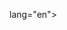  lang="en">
<head>
    <meta charset="UTF-8">
    <meta name="viewport" content="width=device-width, initial-scale=1.0">
    <title>Top Up Game</title>
    <style>
    {
    font-family: 'Segoe UI', Tahoma, Geneva, Verdana, sans-serif;
    background-color: silver;
    color: #000;
    margin: 20px auto;
    text-align: center;
    max-width: 1200px;
    padding: 0 20px;
}

h1 {
    font-size: 36px;
    font-weight: bold;
    color: #3498db;
    text-shadow: 2px 2px 4px rgba(0, 0, 0, 0.5);
}

h2 {
    font-size: 24px;
    color: #FFFF00;
    text-shadow: 2px 2px 4px rgba(0, 0, 0, 0.5);
    margin-top: 40px;
}
.game-title {
    color: #3498db; /* biru */
}

.price-container {
    display: flex;
    justify-content: center;
    flex-wrap: wrap;
    gap: 20px;
    margin-top: 20px;
    text-align: center;
}

.price-item {
    background-color: rgba(255, 255, 255, 0.1);
    padding: 20px;
    border-radius: 10px;
    box-shadow: 0 10px 20px rgba(0, 0, 0, 0.3);
    width: 200px; 
    transition: transform 0.3s ease, box-shadow 0.3s ease;
    animation: float 3s infinite ease-in-out;
    text-align: center;
}

.price-item:hover {
    transform: translateY(-5px);
    box-shadow: 0 15px 30px rgba(0, 0, 0, 0.5);
    transition: transform 0.3s ease, box-shadow 0.3s ease;
}

.price-item h3 {
    margin-top: 0;
    color: #f1c40f;
    font-size: 20px;
    margin-bottom: 15px;
    transition: color 0.3s ease;
}

.price-item p {
    color: #f1c40f; 
    font-size: 16px;
    margin-bottom: 15px;
    transition: color 0.3s ease;
}

.whatsapp-link {
    text-decoration: none;
    color: #fff;
    background-color: #27ae60; 
    padding: 10px 15px;
    border-radius: 5px;
    display: inline-block;
    transition: background-color 0.3s ease, transform 0.3s ease;
}

.whatsapp-link:hover {
    background-color: #219653; 
    transform: translateY(-3px);
}

@keyframes float {
    0% {
        transform: translateY(0);
    }
    50% {
        transform: translateY(-10px);
    }
    100% {
        transform: translateY(0);
    }
}
.price-item input,
.whatsapp-link {
    margin-top: 10px;
}

    </style>
</head>
<body>
<h1>Top Up Game</h1>
<h2>Free Fire</h2>
<div class="price-container">
    <div class="price-item">
        Level Up Pass: Rp. 20.000 
        <input type="text" id="nomorTujuanFFLevelUpPass" placeholder="Nomor tujuan">
        <a href="#" onclick="beliProduk('Free Fire', 'Level Up Pass', document.getElementById('nomorTujuanFFLevelUpPass').value)" class="whatsapp-link">Beli</a>
    </div>
<div class="price-container">
    <div class="price-item">
        5 DM: Rp. 2.000 
        <input type="text" id="nomorTujuanFF5" placeholder="Nomor tujuan">
        <a href="#" onclick="beliProduk('Free Fire', 5, document.getElementById('nomorTujuanFF5').value)" class="whatsapp-link">Beli</a>
    </div>
    <div class="price-item">
        15 DM: Rp. 5.000 
        <input type="text" id="nomorTujuanFF15" placeholder="Nomor tujuan">
        <a href="#" onclick="beliProduk('Free Fire', 15, document.getElementById('nomorTujuanFF15').value)" class="whatsapp-link">Beli</a>
    </div>
    <div class="price-item">
        50 DM: Rp. 10.000 
        <input type="text" id="nomorTujuanFF50" placeholder="Nomor tujuan">
        <a href="#" onclick="beliProduk('Free Fire', 50, document.getElementById('nomorTujuanFF50').value)" class="whatsapp-link">Beli</a>
    </div>
    <div class="price-item">
        80 DM: Rp. 15.000 
        <input type="text" id="nomorTujuanFF80" placeholder="Nomor tujuan">
        <a href="#" onclick="beliProduk('Free Fire', 80, document.getElementById('nomorTujuanFF80').value)" class="whatsapp-link">Beli</a>
    </div>
    <div class="price-item">
        100 DM: Rp. 20.000 
        <input type="text" id="nomorTujuanFF100" placeholder="Nomor tujuan">
        <a href="#" onclick="beliProduk('Free Fire', 100, document.getElementById('nomorTujuanFF100').value)" class="whatsapp-link">Beli</a>
    </div>
    <div class="price-item">
        140 DM: Rp. 25.000 
        <input type="text" id="nomorTujuanFF140" placeholder="Nomor tujuan">
        <a href="#" onclick="beliProduk('Free Fire', 140, document.getElementById('nomorTujuanFF140').value)" class="whatsapp-link">Beli</a>
    </div>
    <div class="price-item">
        200 DM: Rp. 32.000 
        <input type="text" id="nomorTujuanFF200" placeholder="Nomor tujuan">
        <a href="#" onclick="beliProduk('Free Fire', 200, document.getElementById('nomorTujuanFF200').value)" class="whatsapp-link">Beli</a>
    </div>
    <div class="price-item">
        250 DM: Rp. 39.000 
        <input type="text" id="nomorTujuanFF250" placeholder="Nomor tujuan">
        <a href="#" onclick="beliProduk('Free Fire', 250, document.getElementById('nomorTujuanFF250').value)" class="whatsapp-link">Beli</a>
    </div>
    <div class="price-item">
        300 DM: Rp. 45.000 
        <input type="text" id="nomorTujuanFF300" placeholder="Nomor tujuan">
        <a href="#" onclick="beliProduk('Free Fire', 300, document.getElementById('nomorTujuanFF300').value)" class="whatsapp-link">Beli</a>
    </div>
    <div class="price-item">
        350 DM: Rp. 50.000 
        <input type="text" id="nomorTujuanFF350" placeholder="Nomor tujuan">
        <a href="#" onclick="beliProduk('Free Fire', 350, document.getElementById('nomorTujuanFF350').value)" class="whatsapp-link">Beli</a>
    </div>
     <div class="price-item">
        400 DM: Rp. 58.000 
        <input type="text" id="nomorTujuanFF400" placeholder="Nomor tujuan">
        <a href="#" onclick="beliProduk('Free Fire', 400, document.getElementById('nomorTujuanFF400').value)" class="whatsapp-link">Beli</a>
    </div>
    <div class="price-item">
        500 DM: Rp. 76.000 
        <input type="text" id="nomorTujuanFF500" placeholder="Nomor tujuan">
        <a href="#" onclick="beliProduk('Free Fire', 500, document.getElementById('nomorTujuanFF500').value)" class="whatsapp-link">Beli</a>
    </div>
    <div class="price-item">
        720 DM: Rp. 96.000 
        <input type="text" id="nomorTujuanFF720" placeholder="Nomor tujuan">
        <a href="#" onclick="beliProduk('Free Fire', 720, document.getElementById('nomorTujuanFF720').value)" class="whatsapp-link">Beli</a>
    </div>
        <div class="price-item">
        1000 DM: Rp. 137.000 
        <input type="text" id="nomorTujuanFF1000" placeholder="Nomor tujuan">
        <a href="#" onclick="beliProduk('Free Fire', 1000, document.getElementById('nomorTujuanFF1000').value)" class="whatsapp-link">Beli</a>
    </div>
    <div class="price-item">
        Membership Mingguan: Rp. 35.000 
        <input type="text" id="nomorTujuanFFMembershipMingguan" placeholder="Nomor tujuan">
        <a href="#" onclick="beliProduk('Free Fire', 'Membership Mingguan', document.getElementById('nomorTujuanFFMembershipMingguan').value)" class="whatsapp-link">Beli</a>
    </div>
    <div class="price-item">
        Membership Bulanan: Rp. 95.000 
        <input type="text" id="nomorTujuanFFMembershipBulanan" placeholder="Nomor tujuan">
        <a href="#" onclick="beliProduk('Free Fire', 'Membership Bulanan', document.getElementById('nomorTujuanFFMembershipBulanan').value)" class="whatsapp-link">Beli</a>
    </div>
</div>
<h2>Mobile Legends</h2>
<div class="price-container">
    <div class="price-item">
        5 DM: Rp. 3.000 
        <input type="text" id="nomorTujuanML5" placeholder="Nomor tujuan">
        <a href="#" onclick="beliProduk('Mobile Legends', 5, document.getElementById('nomorTujuanML5').value)" class="whatsapp-link">Beli</a>
    </div>
    <div class="price-item">
        12 DM: Rp. 5.000 
        <input type="text" id="nomorTujuanML12" placeholder="Nomor tujuan">
        <a href="#" onclick="beliProduk('Mobile Legends', 12, document.getElementById('nomorTujuanML12').value)" class="whatsapp-link">Beli</a>
    </div>
    <div class="price-item">
        28 DM: Rp. 11.000 
        <input type="text" id="nomorTujuanML28" placeholder="Nomor tujuan">
        <a href="#" onclick="beliProduk('Mobile Legends', 28, document.getElementById('nomorTujuanML28').value)" class="whatsapp-link">Beli</a>
    </div>
    <div class="price-item">
        36 DM: Rp. 14.000 
        <input type="text" id="nomorTujuanML36" placeholder="Nomor tujuan">
        <a href="#" onclick="beliProduk('Mobile Legends', 36, document.getElementById('nomorTujuanML36').value)" class="whatsapp-link">Beli</a>
    </div>
    <div class="price-item">
        44 DM: Rp. 16.000 
        <input type="text" id="nomorTujuanML44" placeholder="Nomor tujuan">
        <a href="#" onclick="beliProduk('Mobile Legends', 44, document.getElementById('nomorTujuanML44').value)" class="whatsapp-link">Beli</a>
    </div>
    <div class="price-item">
        75 DM: Rp. 24.000 
        <input type="text" id="nomorTujuanML75" placeholder="Nomor tujuan">
        <a href="#" onclick="beliProduk('Mobile Legends', 75, document.getElementById('nomorTujuanML75').value)" class="whatsapp-link">Beli</a>
    </div>
    <div class="price-item">
        86 DM: Rp. 27.000 
        <input type="text" id="nomorTujuanML86" placeholder="Nomor tujuan">
        <a href="#" onclick="beliProduk('Mobile Legends', 86, document.getElementById('nomorTujuanML86').value)" class="whatsapp-link">Beli</a>
    </div>
    <div class="price-item">
        172 DM: Rp. 50.000 
        <input type="text" id="nomorTujuanML172" placeholder="Nomor tujuan">
        <a href="#" onclick="beliProduk('Mobile Legends', 172, document.getElementById('nomorTujuanML172').value)" class="whatsapp-link">Beli</a>
    </div>
    <div class="price-item">
        240 DM: Rp. 67.000 
        <input type="text" id="nomorTujuanML240" placeholder="Nomor tujuan">
        <a href="#" onclick="beliProduk('Mobile Legends', 240, document.getElementById('nomorTujuanML240').value)" class="whatsapp-link">Beli</a>
    </div>
    <div class="price-item">
        250 DM: Rp. 38.000 
        <input type="text" id="nomorTujuanML250" placeholder="Nomor tujuan">
        <a href="#" onclick="beliProduk('Mobile Legends', 250, document.getElementById('nomorTujuanML250').value)" class="whatsapp-link">Beli</a>
    </div>
    <div class="price-item">
        296 DM: Rp. 82.000 
        <input type="text" id="nomorTujuanML296" placeholder="Nomor tujuan">
        <a href="#" onclick="beliProduk('Mobile Legends', 296, document.getElementById('nomorTujuanML296').value)" class="whatsapp-link">Beli</a>
    </div>
    <div class="price-item">
        370 DM: Rp. 102.000 
        <input type="text" id="nomorTujuanML370" placeholder="Nomor tujuan">
        <a href="#" onclick="beliProduk('Mobile Legends', 370, document.getElementById('nomorTujuanML370').value)" class="whatsapp-link">Beli</a>
    </div>
    <div class="price-item">
        Weekly DM Pass: Rp. 40.000 
        <input type="text" id="nomorTujuanMLWeekly" placeholder="Nomor tujuan">
        <a href="#" onclick="beliProduk('Mobile Legends', 'Weekly DM Pass', document.getElementById('nomorTujuanMLWeekly').value)" class="whatsapp-link">Beli</a>
    </div>
</div>
<script>
function beliProduk(game, jumlahDM, nomorTujuan) {
 
    console.log(`Membeli ${jumlahDM} DM di ${game} untuk nomor tujuan ${nomorTujuan}`);
    
    var nomorWhatsApp = '6282245184223';
    var pesan = encodeURIComponent(`Halo, saya tertarik untuk membeli ${jumlahDM} DM di ${game}. Mohon dibantu prosesnya.`);
    var url = `https://wa.me/${nomorWhatsApp}?text=${pesan}%20-%20Nomor%20tujuan%3A%20${nomorTujuan}`;
    window.open(url, '_blank');
}
</script>
</body>
</html>
